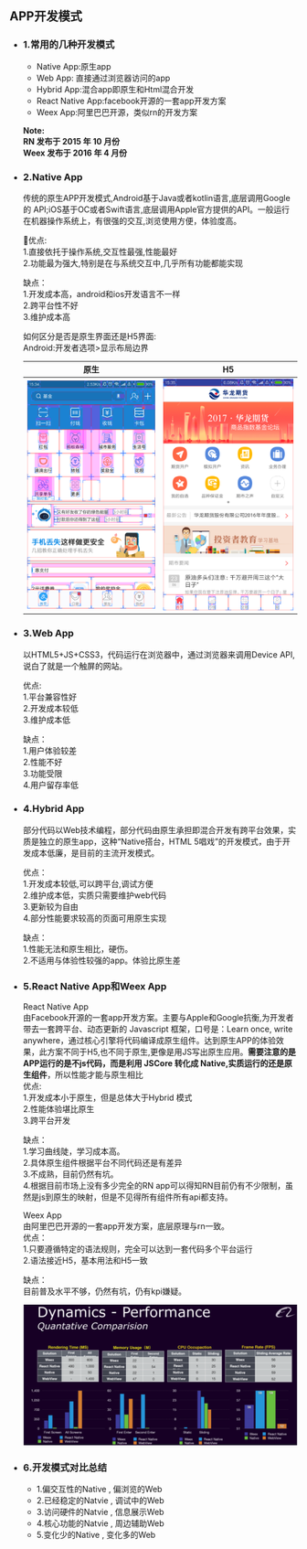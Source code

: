 ## APP开发模式

- ### 1.常用的几种开发模式

     - Native App:原生app
     - Web App: 直接通过浏览器访问的app
     - Hybrid App:混合app即原生和Html混合开发
     - React Native App:facebook开源的一套app开发方案
     - Weex App:阿里巴巴开源，类似rn的开发方案

     **Note:**  
         **RN 发布于 2015 年 10 月份**  
         **Weex 发布于 2016 年 4 月份**


- ### 2.Native App

    传统的原生APP开发模式,Android基于Java或者kotlin语言,底层调用Google的 API;iOS基于OC或者Swift语言,底层调用Apple官方提供的API。一般运行在机器操作系统上，有很强的交互,浏览使用方便，体验度高。   

    优点:   
    1.直接依托于操作系统,交互性最强,性能最好   
    2.功能最为强大,特别是在与系统交互中,几乎所有功能都能实现   

    缺点：   
    1.开发成本高，android和ios开发语言不一样   
    2.跨平台性不好   
    3.维护成本高   

    如何区分是否是原生界面还是H5界面:   
    Android:开发者选项>显示布局边界  

    |原生             |H5     
    |:------:     |:------:               
    | ![原生](images/Screenshot.png)       | ![H5](images/Screenshot1.png)      



- ### 3.Web App  

    以HTML5+JS+CSS3，代码运行在浏览器中，通过浏览器来调用Device API,说白了就是一个触屏的网站。

    优点:  
    1.平台兼容性好    
    2.开发成本较低  
    3.维护成本低  

    缺点：  
    1.用户体验较差  
    2.性能不好  
    3.功能受限  
    4.用户留存率低  

- ### 4.Hybrid App

    部分代码以Web技术编程，部分代码由原生承担即混合开发有跨平台效果，实质是独立的原生app，这种“Native搭台，HTML 5唱戏”的开发模式，由于开发成本低廉，是目前的主流开发模式。  

    优点：  
    1.开发成本较低,可以跨平台,调试方便   
    2.维护成本低，实质只需要维护web代码   
    3.更新较为自由   
    4.部分性能要求较高的页面可用原生实现   

    缺点：   
    1.性能无法和原生相比，硬伤。   
    2.不适用与体验性较强的app。体验比原生差   

- ### 5.React Native App和Weex App

    React Native App  
	由Facebook开源的一套app开发方案。主要与Apple和Google抗衡,为开发者带去一套跨平台、动态更新的 Javascript 框架，口号是：Learn once, write anywhere，通过核心引擎将代码编译成原生组件。达到原生APP的体验效果，此方案不同于H5,也不同于原生,更像是用JS写出原生应用。**需要注意的是APP运行的是不js代码，而是利用 JSCore 转化成 Native,实质运行的还是原生组件**，所以性能才能与原生相比     
    优点:  
    1.开发成本小于原生，但是总体大于Hybrid 模式  
    2.性能体验堪比原生  
    3.跨平台开发  

    缺点：  
    1.学习曲线陡，学习成本高。  
    2.具体原生组件根据平台不同代码还是有差异  
    3.不成熟，目前仍然有坑。  
    4.根据目前市场上没有多少完全的RN app可以得知RN目前仍有不少限制，虽然是js到原生的映射，但是不见得所有组件所有api都支持。  


    Weex App  
    由阿里巴巴开源的一套app开发方案，底层原理与rn一致。  
    优点：  
    1.只要遵循特定的语法规则，完全可以达到一套代码多个平台运行  
    2.语法接近H5，基本用法和H5一致  

    缺点：  
    目前普及水平不够，仍然有坑，仍有kpi嫌疑。  

    ![对比图](images/Screenshot2.png)

- ### 6.开发模式对比总结

    - 1.偏交互性的Native , 偏浏览的Web
    - 2.已经稳定的Natvie , 调试中的Web
    - 3.访问硬件的Natvie , 信息展示Web
    - 4.核心功能的Natvie , 周边辅助Web
    - 5.变化少的Native , 变化多的Web






